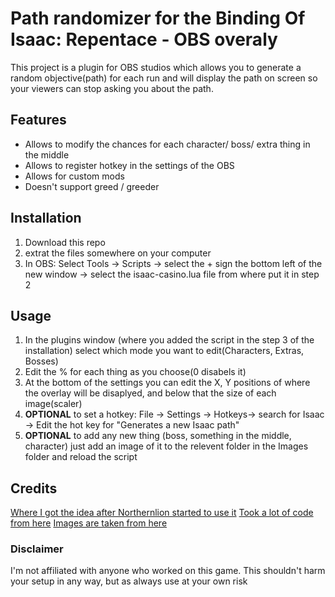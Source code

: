 #  Path randomizer for the Binding Of Isaac: Repentace - OBS overaly

This project is a plugin for OBS studios which allows you to generate a random objective(path) for each run and will display the path on screen so your viewers can stop asking you about the path.
## Features
* Allows to modify the chances for each character/ boss/ extra thing in the middle
* Allows to register hotkey in the settings of the OBS
* Allows for custom mods
* Doesn't support greed / greeder 
## Installation
1) Download this repo
2) extrat the files somewhere on your computer 
3) In OBS: Select Tools -> Scripts ->  select the + sign the bottom left of the new window -> select the isaac-casino.lua file from where put it in step 2
## Usage
1) In the plugins window (where you added the script in the step 3 of the installation) select which mode you want to edit(Characters, Extras, Bosses) 
2) Edit the % for each thing as you choose(0 disabels it)
3) At the bottom of the settings you can edit the X, Y positions of where the overlay will be disaplyed, and below that the size of each image(scaler)
4) **OPTIONAL** to set a hotkey: File -> Settings -> Hotkeys-> search for Isaac -> Edit the hot key for "Generates a new Isaac path"
 5) **OPTIONAL** to add any new thing (boss, something in the middle, character) just add an image of it to the relevent folder in the Images folder and reload the script
 ## Credits
 [Where I got the idea after Northernlion started to use it](https://trpgstuff.com/isaac/)
 [Took a lot of code from here](https://obsproject.com/forum/threads/tips-and-tricks-for-lua-scripts.132256/)
 [Images are taken from here](https://bindingofisaacrebirth.fandom.com/wiki/Binding_of_Isaac:_Rebirth_Wiki)
### Disclaimer
I'm not affiliated with anyone who worked on this game.
This shouldn't harm your setup in any way, but as always use at your own risk
